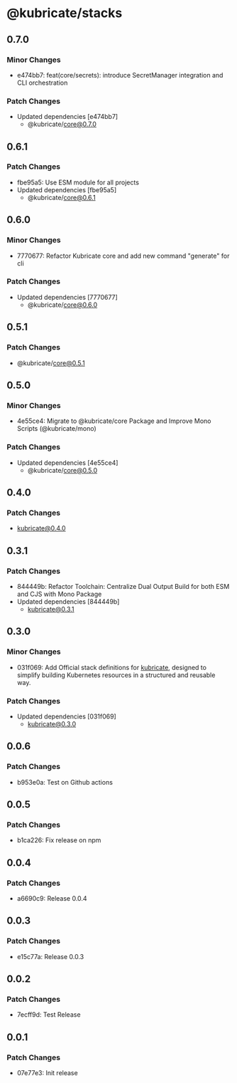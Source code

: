 # @kubricate/stacks

## 0.7.0

### Minor Changes

- e474bb7: feat(core/secrets): introduce SecretManager integration and CLI orchestration

### Patch Changes

- Updated dependencies [e474bb7]
  - @kubricate/core@0.7.0

## 0.6.1

### Patch Changes

- fbe95a5: Use ESM module for all projects
- Updated dependencies [fbe95a5]
  - @kubricate/core@0.6.1

## 0.6.0

### Minor Changes

- 7770677: Refactor Kubricate core and add new command "generate" for cli

### Patch Changes

- Updated dependencies [7770677]
  - @kubricate/core@0.6.0

## 0.5.1

### Patch Changes

- @kubricate/core@0.5.1

## 0.5.0

### Minor Changes

- 4e55ce4: Migrate to @kubricate/core Package and Improve Mono Scripts (@kubricate/mono)

### Patch Changes

- Updated dependencies [4e55ce4]
  - @kubricate/core@0.5.0

## 0.4.0

### Patch Changes

- kubricate@0.4.0

## 0.3.1

### Patch Changes

- 844449b: Refactor Toolchain: Centralize Dual Output Build for both ESM and CJS with Mono Package
- Updated dependencies [844449b]
  - kubricate@0.3.1

## 0.3.0

### Minor Changes

- 031f069: Add Official stack definitions for [kubricate](https://github.com/thaitype/kubricate), designed to simplify building Kubernetes resources in a structured and reusable way.

### Patch Changes

- Updated dependencies [031f069]
  - kubricate@0.3.0

## 0.0.6

### Patch Changes

- b953e0a: Test on Github actions

## 0.0.5

### Patch Changes

- b1ca226: Fix release on npm

## 0.0.4

### Patch Changes

- a6690c9: Release 0.0.4

## 0.0.3

### Patch Changes

- e15c77a: Release 0.0.3

## 0.0.2

### Patch Changes

- 7ecff9d: Test Release

## 0.0.1

### Patch Changes

- 07e77e3: Init release
